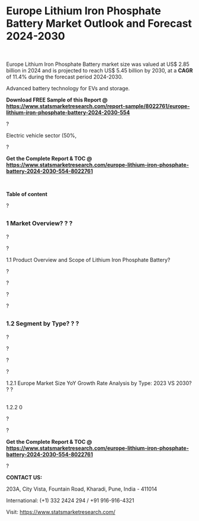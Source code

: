 <h1>Europe Lithium Iron Phosphate Battery Market Outlook and Forecast 2024-2030</h1><br/><p>Europe Lithium Iron Phosphate Battery market size was valued at US$ 2.85 billion in 2024 and is projected to reach US$ 5.45 billion by 2030, at a <strong>CAGR</strong> of 11.4% during the forecast period 2024-2030.</p>
 
 
 
 <p>Advanced battery technology for EVs and storage.</p>
 
 
 
 <div><b>Download FREE Sample of this Report @ <a href="https://www.statsmarketresearch.com/download-free-sample/8022761/europe-lithium-iron-phosphate-battery-2024-2030-554">https://www.statsmarketresearch.com/report-sample/8022761/europe-lithium-iron-phosphate-battery-2024-2030-554</a></b></div>
 
 
 
 <p>? </p>
 
 
 
 <p>Electric vehicle sector (50%,</p>
 
 
 
 <p>? </p>
 
 
 
 <div><b>Get the Complete Report & TOC @ <a href="https://www.statsmarketresearch.com/europe-lithium-iron-phosphate-battery-2024-2030-554-8022761">https://www.statsmarketresearch.com/europe-lithium-iron-phosphate-battery-2024-2030-554-8022761</a></b></div>
 
 
 
 <p><br />
 
 <b>Table of content</b></p>
 
 
 
 <p>? </p>
 
 
 
 <h2><span style="font-size:16px"><strong>1 Market Overview? ? ? </strong></span></h2>
 
 
 
 <p>? </p>
 
 
 
 <p>? </p>
 
 
 
 <p>1.1 Product Overview and Scope of Lithium Iron Phosphate Battery? </p>
 
 
 
 <p>? </p>
 
 
 
 <p>? </p>
 
 
 
 <p>? </p>
 
 
 
 <p>? </p>
 
 
 
 <h2><strong><span style="font-size:16px">1.2 Segment by Type? ? ? </span></strong></h2>
 
 
 
 <p>? </p>
 
 
 
 <p>? </p>
 
 
 
 <p>? </p>
 
 
 
 <p>? </p>
 
 
 
 <p>1.2.1 Europe Market Size YoY Growth Rate Analysis by Type: 2023 VS 2030? ? ? <br />
 
 <br />
 
 1.2.2 0</p>
 
 
 
 <p>? </p>
 
 
 
 <p>? </p>
 
 
 
 <div><b>Get the Complete Report & TOC @ <a href="https://www.statsmarketresearch.com/europe-lithium-iron-phosphate-battery-2024-2030-554-8022761">https://www.statsmarketresearch.com/europe-lithium-iron-phosphate-battery-2024-2030-554-8022761</a></b></div>
 
 
 
 <p>? </p>
 
 
 
 <p><b>CONTACT US:</b><br />
 
 203A, City Vista, Fountain Road, Kharadi, Pune, India - 411014<br />
 
 International: (+1) 332 2424 294 / +91 916-916-4321<br />
 
 Visit: <a href="https://www.statsmarketresearch.com/">https://www.statsmarketresearch.com/</a></p>